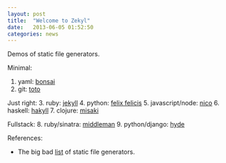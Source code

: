 ```yaml
---
layout: post
title:  "Welcome to Zekyl"
date:   2013-06-05 01:52:50
categories: news
---
```


Demos of static file generators.

Minimal:
1. yaml: [bonsai](http://tinytree.info)
2. git: [toto](http://cloudhead.io/toto)

Just right:
3. ruby: [jekyll](http://jekyllrb.com)
4. python: [felix felicis](http://liquidluck.readthedocs.org)
5. javascript/node: [nico](http://lab.lepture.com/nico)
6. haskell: [hakyll](http://jaspervdj.be/hakyll/)
7. clojure: [misaki](http://liquidz.github.io/misaki/)

Fullstack:
8. ruby/sinatra: [middleman](http://middlemanapp.com)
9. python/django: [hyde](http://ringce.com/hyde)

References:
- The big bad [list](https://iwantmyname.com/blog/2011/02/list-static-website-generators.html) of static file generators.
